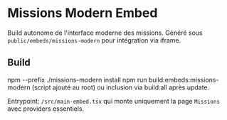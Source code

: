 # Missions Modern Embed

Build autonome de l'interface moderne des missions. Généré sous `public/embeds/missions-modern` pour intégration via iframe.

## Build

npm --prefix ./missions-modern install
npm run build:embeds:missions-modern (script ajouté au root) ou inclusion via build:all après update.

Entrypoint: `/src/main-embed.tsx` qui monte uniquement la page `Missions` avec providers essentiels.
